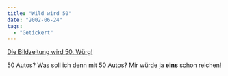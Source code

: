 ```yaml
---
title: "Wild wird 50"
date: "2002-06-24"
tags:
  - "Getickert"
---
```


[Die Bildzeitung wird 50. Würg!](http://www.bild.de)

50 Autos? Was soll ich denn mit 50 Autos? Mir würde ja **eins** schon reichen!
